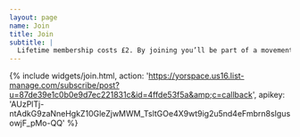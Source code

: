 ```yaml
---
layout: page
name: Join
title: Join
subtitle: |
  Lifetime membership costs £2. By joining you’ll be part of a movement bringing fairer housing to York. As a shareholder member with a vote you'll be able to have your say on our future and become more involved with our work.
---
```

{% include widgets/join.html,
  action: 'https://yorspace.us16.list-manage.com/subscribe/post?u=87de39e1c0b0e9d7ec221831c&id=4ffde53f5a&amp;c=callback',
  apikey: 'AUzPlTj-ntAdkG9zaNneHgkZ10GleZjwMWM_TsltGOe4X9wt9ig2u5nd4eFmbrn8sIgusowjF_pMo-QQ'
%}
